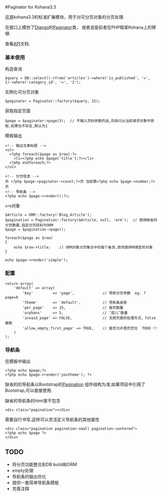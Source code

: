 #Paginator for Kohana3.3

这是kohana3.3的标准扩展模块，用于对可分页对象的分页处理.

在接口上模仿了[Django](https://www.djangoproject.com/)的[Paginator](https://docs.djangoproject.com/en/1.5/topics/pagination/)类，
或者说是前者在PHP框架Kohana上的移植.

查看[API](https://github.com/isme-sun/paginator/blob/master/API.md)文档.

### 基本使用

构造查询

~~~
$query = DB::select()->from('articles')->where('is_published', '=', 1)->where('category_id', '=', '2');
~~~

实例化可分页对象

~~~
$paginator = Paginator::factory($query, 15);
~~~

获取指定页面

~~~
$page = $paginator->page(3);  // 不输入页码参数的话,将自行从当前请求对象中获取,如果也不存在,默认为1
~~~

模板输出

~~~
<!-- 输出文章标题 -->
<ul>
  <?php foreach($page as $row):?> 
    <li><?php echo $page['title'];?></li>
  <?php endforeach;?>
</ul>
    
<!-- 分页信息 -->
共 <?php $page->paginator->count;?>页 当前第<?php echo $page->number;?>页
<!-- 导航条 -->
<?php echo $page->render();?>;
~~~

`orm`对象

~~~
$Article = ORM::factory('Blog_Article');
$pagination = Pagination::factory($Article, null, 'orm');  // 使用缺省的分页数量,指定分页目标为ORM
$page = $pagination->page();

foreach($page as $row) 
{
    echo $row->title;    // ORM对象分页集合中的每个条目,依然是ORM类型的对象
}

echo $page->render('simple');
~~~


### 配置

~~~
return array(
    'default' => array(
        'key'         => 'page',             // 导航分页参数  eg. ?page=8
        'theme'       => 'default',          // 导航条皮肤
        'per_page'    => 15,                 // 每页数量
        'orphans'     => 5,                  // ‘孤儿’数量
        'invaid_page' => FALSE,              // 无效页面的处理方式，false 静默
        'allow_empty_first_page' => TRUE,    // 是否允许首页空也  TODO !!
    ) 
);
~~~

### 导航条

在模板中输出

~~~
<?php echo $page;?>
<?php echo $page->render('youtheme'); ?>
~~~

缺省的的导航条以Bootstrap的[Pagination](http://twitter.github.io/bootstrap/components.html#pagination)
组件结构为准,如果项目中引用了Bootstrap,可以直接使用.

缺省的导航条的html里不包含

~~~
<div class="pagination"></div>
~~~

需要自行书写,这样可以灵活定义导航条的其他属性

~~~
<div class="pagination pagination-small pagination-centered">
<?php echo $page ?>
</div>
~~~

## TODO

- 将分页功能整合到DB build和ORM
- empty处理
- 导航条的输出优化
- 提供一套简单导航条模板
- 完善注释
